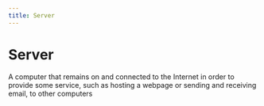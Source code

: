 ```yaml
---
title: Server
---
```

# Server

A computer that remains on and connected to the Internet in order to provide some service, such as hosting a webpage or sending and receiving email, to other computers
